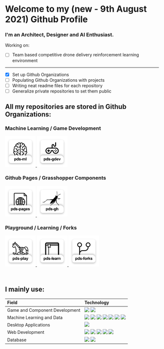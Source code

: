 # Welcome to my (new - 9th August 2021) Github Profile
### I'm an Architect, Designer and AI Enthusiast.
Working on:

- [ ] Team based competitive drone delivery reinforcement learning environment
---
- [x] Set up Github Organizations
- [ ] Populating Github Organizations with projects
- [ ] Writing neat readme files for each repository
- [ ] Generalize private repositories to set them public

## All my repositories are stored in Github Organizations:

### Machine Learning / Game Development

<p float="left">
  <a href="https://github.com/philippds-ml" title="Philipps ML Organization">
    <img src="/gh-organization-thumb-ml.jpg" width="100" />
  </a>
  <a href="https://github.com/philippds-gamedev" title="Philipps Game Dev Organization">
    <img src="/gh-organization-thumb-gamedev.jpg" width="100" />
  </a>
</p>

### Github Pages / Grasshopper Components
<p float="left">
  <a href="https://github.com/philippds-pages" title="Philipps Pages Organization">
    <img src="/gh-organization-thumb-pages.jpg" width="100" />
  </a>
  <a href="https://github.com/philippds-grasshopper" title="Philipps Grasshopper Organization">
    <img src="/gh-organization-thumb-grasshopper.jpg" width="100" />
  </a>
</p>

### Playground / Learning / Forks
<p float="left">
  <a href="https://github.com/philippds-playground" title="Philipps Playground Organization">
    <img src="/gh-organization-thumb-playground.jpg" width="100" />
  </a>
  <a href="https://github.com/philippds-learn" title="Philipps Learn Organization">
    <img src="/gh-organization-thumb-learn.jpg" width="100" />
  </a>
  <a href="https://github.com/philippds-forks" title="Philipps Forks Organization">
    <img src="/gh-organization-thumb-forks.jpg" width="100" />
  </a>
</p>

<br>

## I mainly use:

| Field       | Technology |
| :------------- | :---------- |
|Game and Component Development|  <img src="https://img.shields.io/badge/Unity-100000?style=for-the-badge&logo=unity&logoColor=white" /> <img src="https://img.shields.io/badge/C%23-239120?style=for-the-badge&logo=c-sharp&logoColor=white" /> |
|Machine Learning and Data|<img src="https://img.shields.io/badge/Python-3776AB?style=for-the-badge&logo=python&logoColor=white" /> <img src="https://img.shields.io/badge/scikit--learn-%23F7931E.svg?style=for-the-badge&logo=scikit-learn&logoColor=white" /> <img src="https://img.shields.io/badge/Keras-%23D00000.svg?style=for-the-badge&logo=Keras&logoColor=white" /> <img src="https://img.shields.io/badge/TensorFlow-%23FF6F00.svg?style=for-the-badge&logo=TensorFlow&logoColor=white" /> <img src="https://img.shields.io/badge/PyTorch-%23EE4C2C.svg?style=for-the-badge&logo=PyTorch&logoColor=white" /> <img src="https://img.shields.io/badge/pandas-%23150458.svg?style=for-the-badge&logo=pandas&logoColor=white" /> <img src="https://img.shields.io/badge/numpy-%23013243.svg?style=for-the-badge&logo=numpy&logoColor=white" />|
|Desktop Applications|<img src="https://img.shields.io/badge/C%2B%2B-00599C?style=for-the-badge&logo=c%2B%2B&logoColor=white" />|
|Web Development|<img src="https://img.shields.io/badge/html5-%23E34F26.svg?style=for-the-badge&logo=html5&logoColor=white" /> <img src="https://img.shields.io/badge/css3-%231572B6.svg?style=for-the-badge&logo=css3&logoColor=white" /> <img src="https://img.shields.io/badge/javascript-%23323330.svg?style=for-the-badge&logo=javascript&logoColor=%23F7DF1E" /> <img src="https://img.shields.io/badge/Gatsby-%23663399.svg?style=for-the-badge&logo=gatsby&logoColor=white" /> <img src="https://img.shields.io/badge/react-%2320232a.svg?style=for-the-badge&logo=react&logoColor=%2361DAFB" />|
|Database|<img src="https://img.shields.io/badge/sqlite-%2307405e.svg?style=for-the-badge&logo=sqlite&logoColor=white" /> <img src="https://img.shields.io/badge/MongoDB-%234ea94b.svg?style=for-the-badge&logo=mongodb&logoColor=white" />|

<!--
**philippds/philippds** is a ✨ _special_ ✨ repository because its `README.md` (this file) appears on your GitHub profile.

Here are some ideas to get you started:

- 🔭 I’m currently working on ...
- 🌱 I’m currently learning ...
- 👯 I’m looking to collaborate on ...
- 🤔 I’m looking for help with ...
- 💬 Ask me about ...
- 📫 How to reach me: ...
- 😄 Pronouns: ...
- ⚡ Fun fact: ...
-->
